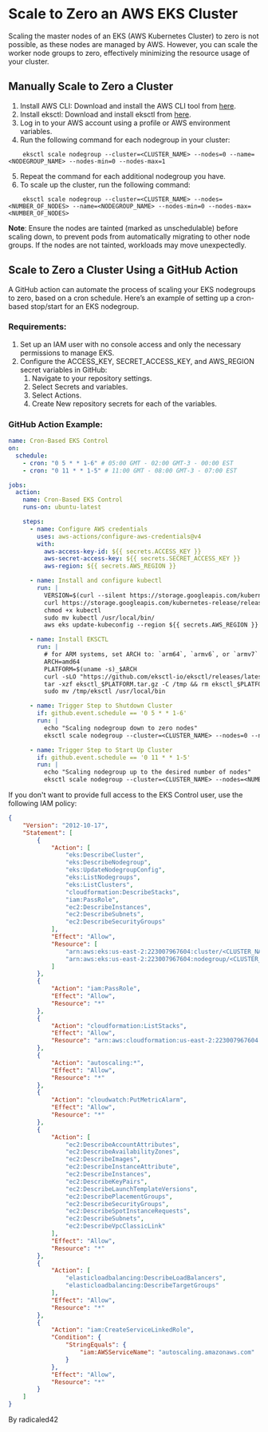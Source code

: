 # Scale to Zero an AWS EKS Cluster

Scaling the master nodes of an EKS (AWS Kubernetes Cluster) to zero is not possible, as these nodes are managed by AWS. However, you can scale the worker node groups to zero, effectively minimizing the resource usage of your cluster.

## Manually Scale to Zero a Cluster

1. Install AWS CLI: Download and install the AWS CLI tool from [here](https://aws.amazon.com/cli/).
2. Install eksctl: Download and install eksctl from [here](https://eksctl.io/).
3. Log in to your AWS account using a profile or AWS environment variables.
4. Run the following command for each nodegroup in your cluster:

```
    eksctl scale nodegroup --cluster=<CLUSTER_NAME> --nodes=0 --name=<NODEGROUP_NAME> --nodes-min=0 --nodes-max=1
```

5. Repeat the command for each additional nodegroup you have.
6. To scale up the cluster, run the following command:

```
    eksctl scale nodegroup --cluster=<CLUSTER_NAME> --nodes=<NUMBER_OF_NODES> --name=<NODEGROUP_NAME> --nodes-min=0 --nodes-max=<NUMBER_OF_NODES>
```

**Note**: Ensure the nodes are tainted (marked as unschedulable) before scaling down, to prevent pods from automatically migrating to other node groups. If the nodes are not tainted, workloads may move unexpectedly.

## Scale to Zero a Cluster Using a GitHub Action

A GitHub action can automate the process of scaling your EKS nodegroups to zero, based on a cron schedule. Here’s an example of setting up a cron-based stop/start for an EKS nodegroup.

### Requirements:

1. Set up an IAM user with no console access and only the necessary permissions to manage EKS.
2. Configure the ACCESS_KEY, SECRET_ACCESS_KEY, and AWS_REGION secret variables in GitHub:
    1. Navigate to your repository settings.
    2. Select Secrets and variables.
    3. Select Actions.
    4. Create New repository secrets for each of the variables.

### GitHub Action Example:

```yaml
name: Cron-Based EKS Control
on:
  schedule:
    - cron: "0 5 * * 1-6" # 05:00 GMT - 02:00 GMT-3 - 00:00 EST
    - cron: "0 11 * * 1-5" # 11:00 GMT - 08:00 GMT-3 - 07:00 EST

jobs:
  action:
    name: Cron-Based EKS Control
    runs-on: ubuntu-latest

    steps:
      - name: Configure AWS credentials
        uses: aws-actions/configure-aws-credentials@v4
        with:
          aws-access-key-id: ${{ secrets.ACCESS_KEY }}
          aws-secret-access-key: ${{ secrets.SECRET_ACCESS_KEY }}
          aws-region: ${{ secrets.AWS_REGION }}

      - name: Install and configure kubectl
        run: |
          VERSION=$(curl --silent https://storage.googleapis.com/kubernetes-release/release/stable.txt)
          curl https://storage.googleapis.com/kubernetes-release/release/$VERSION/bin/linux/amd64/kubectl --progress-bar --location --remote-name
          chmod +x kubectl
          sudo mv kubectl /usr/local/bin/
          aws eks update-kubeconfig --region ${{ secrets.AWS_REGION }} --name <CLUSTER_NAME>

      - name: Install EKSCTL
        run: |
          # for ARM systems, set ARCH to: `arm64`, `armv6`, or `armv7`
          ARCH=amd64
          PLATFORM=$(uname -s)_$ARCH
          curl -sLO "https://github.com/eksctl-io/eksctl/releases/latest/download/eksctl_$PLATFORM.tar.gz"
          tar -xzf eksctl_$PLATFORM.tar.gz -C /tmp && rm eksctl_$PLATFORM.tar.gz
          sudo mv /tmp/eksctl /usr/local/bin

      - name: Trigger Step to Shutdown Cluster
        if: github.event.schedule == '0 5 * * 1-6'
        run: |
          echo "Scaling nodegroup down to zero nodes"
          eksctl scale nodegroup --cluster=<CLUSTER_NAME> --nodes=0 --name=<NODEGROUP_NAME> --nodes-min=0 --nodes-max=1

      - name: Trigger Step to Start Up Cluster
        if: github.event.schedule == '0 11 * * 1-5'
        run: |
          echo "Scaling nodegroup up to the desired number of nodes"
          eksctl scale nodegroup --cluster=<CLUSTER_NAME> --nodes=<NUMBER_OF_NODES> --name=<NODEGROUP_NAME> --nodes-min=0 --nodes-max=<NUMBER_OF_NODES>
```

If you don't want to provide full access to the EKS Control user, use the following IAM policy:

```json
{
    "Version": "2012-10-17",
    "Statement": [
        {
            "Action": [
                "eks:DescribeCluster",
                "eks:DescribeNodegroup",
                "eks:UpdateNodegroupConfig",
                "eks:ListNodegroups",
                "eks:ListClusters",
                "cloudformation:DescribeStacks",
                "iam:PassRole",
                "ec2:DescribeInstances",
                "ec2:DescribeSubnets",
                "ec2:DescribeSecurityGroups"
            ],
            "Effect": "Allow",
            "Resource": [
                "arn:aws:eks:us-east-2:223007967604:cluster/<CLUSTER_NAME>",
                "arn:aws:eks:us-east-2:223007967604:nodegroup/<CLUSTER_NAME>/<NODEGROUP_NAME>/*"
            ]
        },
        {
            "Action": "iam:PassRole",
            "Effect": "Allow",
            "Resource": "*"
        },
        {
            "Action": "cloudformation:ListStacks",
            "Effect": "Allow",
            "Resource": "arn:aws:cloudformation:us-east-2:223007967604:stack/*/*"
        },
        {
            "Action": "autoscaling:*",
            "Effect": "Allow",
            "Resource": "*"
        },
        {
            "Action": "cloudwatch:PutMetricAlarm",
            "Effect": "Allow",
            "Resource": "*"
        },
        {
            "Action": [
                "ec2:DescribeAccountAttributes",
                "ec2:DescribeAvailabilityZones",
                "ec2:DescribeImages",
                "ec2:DescribeInstanceAttribute",
                "ec2:DescribeInstances",
                "ec2:DescribeKeyPairs",
                "ec2:DescribeLaunchTemplateVersions",
                "ec2:DescribePlacementGroups",
                "ec2:DescribeSecurityGroups",
                "ec2:DescribeSpotInstanceRequests",
                "ec2:DescribeSubnets",
                "ec2:DescribeVpcClassicLink"
            ],
            "Effect": "Allow",
            "Resource": "*"
        },
        {
            "Action": [
                "elasticloadbalancing:DescribeLoadBalancers",
                "elasticloadbalancing:DescribeTargetGroups"
            ],
            "Effect": "Allow",
            "Resource": "*"
        },
        {
            "Action": "iam:CreateServiceLinkedRole",
            "Condition": {
                "StringEquals": {
                    "iam:AWSServiceName": "autoscaling.amazonaws.com"
                }
            },
            "Effect": "Allow",
            "Resource": "*"
        }
    ]
}
```


By radicaled42
